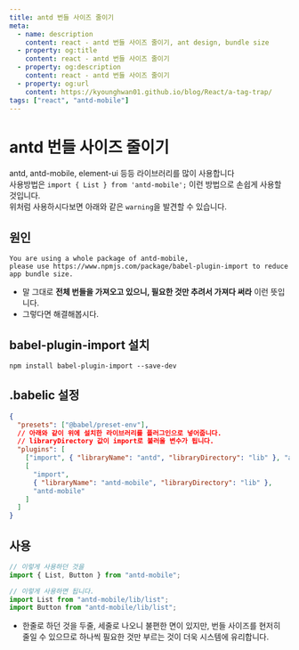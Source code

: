 ```yaml
---
title: antd 번들 사이즈 줄이기
meta:
  - name: description
    content: react - antd 번들 사이즈 줄이기, ant design, bundle size
  - property: og:title
    content: react - antd 번들 사이즈 줄이기
  - property: og:description
    content: react - antd 번들 사이즈 줄이기
  - property: og:url
    content: https://kyounghwan01.github.io/blog/React/a-tag-trap/
tags: ["react", "antd-mobile"]
---
```


# antd 번들 사이즈 줄이기

antd, antd-mobile, element-ui 등등 라이브러리를 많이 사용합니다<br>
사용방법은 `import { List } from 'antd-mobile';` 이런 방법으로 손쉽게 사용할 것입니다.<br>
위처럼 사용하시다보면 아래와 같은 `warning`을 발견할 수 있습니다.

## 원인

```
You are using a whole package of antd-mobile,
please use https://www.npmjs.com/package/babel-plugin-import to reduce app bundle size.
```

- 말 그대로 **전체 번들을 가져오고 있으니, 필요한 것만 추려서 가져다 써라** 이런 뜻입니다.
- 그렇다면 해결해봅시다.

## babel-plugin-import 설치

```
npm install babel-plugin-import --save-dev
```

## .babelic 설정

```json
{
  "presets": ["@babel/preset-env"],
  // 아래와 같이 위에 설치한 라이브러리를 플러그인으로 넣어줍니다.
  // libraryDirectory 값이 import로 불러올 변수가 됩니다.
  "plugins": [
    ["import", { "libraryName": "antd", "libraryDirectory": "lib" }, "ant"],
    [
      "import",
      { "libraryName": "antd-mobile", "libraryDirectory": "lib" },
      "antd-mobile"
    ]
  ]
}
```

## 사용

```jsx
// 이렇게 사용하던 것을
import { List, Button } from "antd-mobile";

// 이렇게 사용하면 됩니다.
import List from "antd-mobile/lib/list";
import Button from "antd-mobile/lib/list";
```

- 한줄로 하던 것을 두줄, 세줄로 나오니 불편한 면이 있지만, 번들 사이즈를 현저히 줄일 수 있으므로 하나씩 필요한 것만 부르는 것이 더욱 시스템에 유리합니다.

<TagLinks />

<Disqus />
